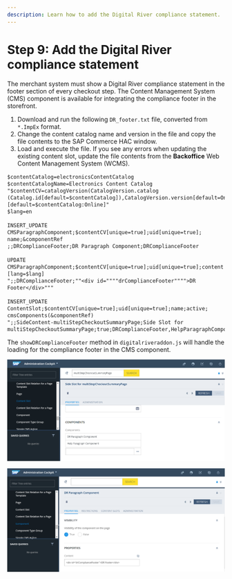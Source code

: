 ```yaml
---
description: Learn how to add the Digital River compliance statement.
---
```


# Step 9: Add the Digital River compliance statement

The merchant system must show a Digital River compliance statement in the footer section of every checkout step. The Content Management System (CMS) component is available for integrating the compliance footer in the storefront.&#x20;

1. Download and run the following `DR_footer.txt` file, converted from `*.ImpEx` format.&#x20;
2. Change the content catalog name and version in the file and copy the file contents to the SAP Commerce HAC window.
3. Load and execute the file. If you see any errors when updating the existing content slot, update the file contents from the **Backoffice** Web Content Management System (WCMS).&#x20;

```
$contentCatalog=electronicsContentCatalog
$contentCatalogName=Electronics Content Catalog
"$contentCV=catalogVersion(CatalogVersion.catalog
(Catalog.id[default=$contentCatalog]),CatalogVersion.version[default=Online])
[default=$contentCatalog:Online]"
$lang=en

INSERT_UPDATE CMSParagraphComponent;$contentCV[unique=true];uid[unique=true];
name;&componentRef
;;DRComplianceFooter;DR Paragraph Component;DRComplianceFooter

UPDATE CMSParagraphComponent;$contentCV[unique=true];uid[unique=true];content
[lang=$lang]
";;DRComplianceFooter;""<div id=""""drComplianceFooter"""">DR Footer</div>"""

INSERT_UPDATE ContentSlot;$contentCV[unique=true];uid[unique=true];name;active;
cmsComponents(&componentRef)
";;SideContent-multiStepCheckoutSummaryPage;Side Slot for 
multiStepCheckoutSummaryPage;true;DRComplianceFooter,HelpParagraphComponent"
```

The `showDRComplianceFooter` method in `digitalriveraddon.js` will handle the loading for the compliance footer in the CMS component.

![](../.gitbook/assets/8SideSlot.png)

![](../.gitbook/assets/9DRParagraphComponent.png)
